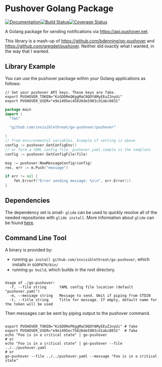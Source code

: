 # Pushover Golang Package

[![Documentation](https://godoc.org/github.com/invisiblethreat/go-pushover/pushover?status.svg)](https://godoc.org/github.com/invisiblethreat/go-pushover)[![Build Status](https://travis-ci.org/invisiblethreat/go-pushover.svg?branch=master)](https://travis-ci.org/invisiblethreat/go-pushover)[![Coverage Status](https://coveralls.io/repos/invisiblethreat/go-pushover/badge.svg?branch=master&service=github)](https://coveralls.io/github/invisiblethreat/go-pushover?branch=master)

A Golang package for sending notifications via https://api.pushover.net.

This library is a mash-up of https://github.com/bdenning/go-pushover and
https://github.com/gregdel/pushover. Neither did exactly what I wanted, in the
way that I wanted.

## Library Example

You can use the pushover package within your Golang applications as follows:

```shell
// Set your pushover API keys. These keys are fake.
export PUSHOVER_TOKEN="KzGDOReQKggMaC0QOYAMyEEuZJnyUi"
export PUSHOVER_USER="e9e1495ec45826de5983cd1abc8031"
```

```go
package main
import (
  "fmt"

  "github.com/invisiblethreat/go-pushover/pushover"

)
// from environmental variables. Example of setting is above
config := pushover.GetConfigEnv()
// or form a YAML config file. pushover.yaml.sample is the template
config := pushover.GetConfigFile(file)

msg := pushover.NewMessageConfig(config)
res, err := m.Push("message")

if err != nil {
    fmt.Errorf("Error sending message: %s\n", err.Error())
}
```

## Dependencies

The dependency set is small- `glide` can be used to quickly resolve
all of the needed repositories with `glide install`. More information about
`glide` can be found [here](https://github.com/Masterminds/glide).

## Command Line Tool

A binary is provided by:

* running `go install github.com/invisiblethreat/go-pushover`, which installs in `$GOPATH/bin/`
* running `go build`, which builds in the root directory.

```shell

Usage of ./go-pushover:
  -f, --file string      YAML config file location (default "pushover.yaml")
  -m, --message string   Message to send. Omit if piping from STDIN
  -t, --title string     Title for message. If empty, default name for the token will be used

  ```

Then messages can be sent by piping output to the pushover command.

```shell

export PUSHOVER_TOKEN="KzGDORePKggMaC0QOYAMyEEuZJnyUi" # fake
export PUSHOVER_USER="e9e1495ec75826de5983cd1abc8031"  # fake
echo "Foo is in a critical state" | go-pushover
# or
echo "Foo is in a critical state" | go-pushover --file ../../pushover.yaml
# or
go-pushover --file ../../pushover.yaml --message "Foo is in a critical state"


```
